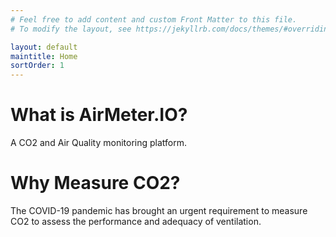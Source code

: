 ```yaml
---
# Feel free to add content and custom Front Matter to this file.
# To modify the layout, see https://jekyllrb.com/docs/themes/#overriding-theme-defaults

layout: default
maintitle: Home 
sortOrder: 1
---
```



# What is AirMeter.IO?

A CO2 and Air Quality monitoring platform.




# Why Measure CO2?

The COVID-19 pandemic has brought an urgent requirement to measure CO2 to assess the performance and adequacy of ventilation.